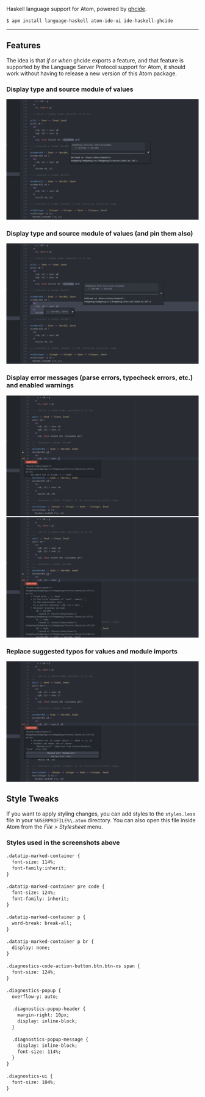 Haskell language support for Atom, powered by [ghcide](https://github.com/digital-asset/ghcide).

```bash
$ apm install language-haskell atom-ide-ui ide-haskell-ghcide
```

---

## Features

The idea is that *if or when* ghcide exports a feature, and that feature is supported by the Language Server Protocol support for Atom, it should work without having to release a new version of this Atom package.

### Display type and source module of values
![](https://github.com/moodmosaic/ide-haskell-ghcide-media/raw/master/57d79670-20ef-11ea-978f-2e728ce88125.png)

### Display type and source module of values (and pin them also)
![](https://github.com/moodmosaic/ide-haskell-ghcide-media/raw/master/57d79671-20ef-11ea-978f-2e728ce88125.png)

### Display error messages (parse errors, typecheck errors, etc.) and enabled warnings
![](https://github.com/moodmosaic/ide-haskell-ghcide-media/raw/master/57d79672-20ef-11ea-978f-2e728ce88125.png)
![](https://github.com/moodmosaic/ide-haskell-ghcide-media/raw/master/57d79673-20ef-11ea-978f-2e728ce88125.png)

### Replace suggested typos for values and module imports
![](https://github.com/moodmosaic/ide-haskell-ghcide-media/raw/master/57d79674-20ef-11ea-978f-2e728ce88125.png)

## Style Tweaks

If you want to apply styling changes, you can add styles to the `styles.less` file in your `%USERPROFILE%\.atom` directory. You can also open this file inside Atom from the *File > Stylesheet* menu.

### Styles used in the screenshots above
```less
.datatip-marked-container {
  font-size: 114%;
  font-family:inherit;
}

.datatip-marked-container pre code {
  font-size: 124%;
  font-family: inherit;
}

.datatip-marked-container p {
  word-break: break-all;
}

.datatip-marked-container p br {
  display: none;
}

.diagnostics-code-action-button.btn.btn-xs span {
  font-size: 124%;
}

.diagnostics-popup {
  overflow-y: auto;

  .diagnostics-popup-header {
    margin-right: 10px;
    display: inline-block;
  }

  .diagnostics-popup-message {
    display: inline-block;
    font-size: 114%;
  }
}

.diagnostics-ui {
  font-size: 104%;
}
```
